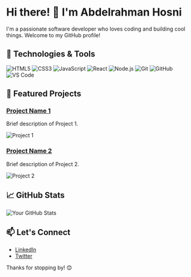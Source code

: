 # Hi there! 👋 I'm Abdelrahman Hosni

I'm a passionate software developer who loves coding and building cool things. Welcome to my GitHub profile!

## 🔧 Technologies & Tools

![HTML5](https://img.shields.io/badge/HTML5-E34F26?style=flat&logo=html5&logoColor=white)
![CSS3](https://img.shields.io/badge/CSS3-1572B6?style=flat&logo=css3&logoColor=white)
![JavaScript](https://img.shields.io/badge/JavaScript-F7DF1E?style=flat&logo=javascript&logoColor=black)
![React](https://img.shields.io/badge/React-61DAFB?style=flat&logo=react&logoColor=white)
![Node.js](https://img.shields.io/badge/Node.js-339933?style=flat&logo=node.js&logoColor=white)
![Git](https://img.shields.io/badge/Git-F05032?style=flat&logo=git&logoColor=white)
![GitHub](https://img.shields.io/badge/GitHub-181717?style=flat&logo=github&logoColor=white)
![VS Code](https://img.shields.io/badge/VS_Code-007ACC?style=flat&logo=visual-studio-code&logoColor=white)

## 🚀 Featured Projects

### [Project Name 1](link_to_project_1)
Brief description of Project 1.

![Project 1](link_to_image_1)

### [Project Name 2](link_to_project_2)
Brief description of Project 2.

![Project 2](link_to_image_2)

## 📈 GitHub Stats

![Your GitHub Stats](https://github-readme-stats.vercel.app/api?username=your_username&show_icons=true&hide=contribs,issues&count_private=true&hide_title=true&theme=radical)

## 📫 Let's Connect

- [LinkedIn](www.linkedin.com/in/abdelrahman-hosni)
- [Twitter](link_to_twitter)

Thanks for stopping by! 😊
